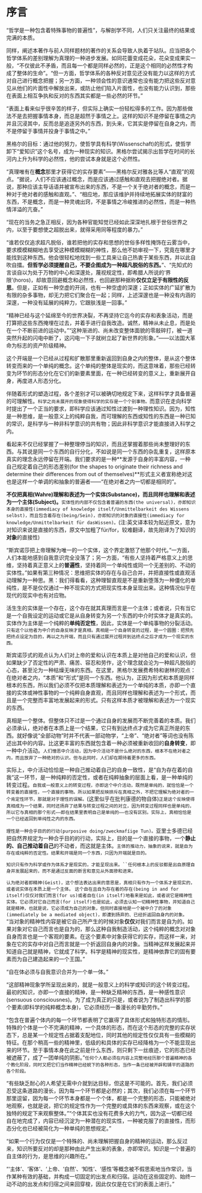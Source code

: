 # 序言

“哲学是一种包含着特殊事物的普遍性”，与解剖学不同，人们只关注最终的结果或完满的本质。

同样，阐述本著作与前人同样题材的著作的关系会导致人执着于站队。应当把各个哲学体系的差别理解为真理的一种进步发展。如同花蕾变成花朵，花朵变成果实一般，“不仅彼此不矛盾，而且每一个都是同样必然的，正是这个相同的必然性才构成了整体的生命”。“但一方面，哲学体系的各种反对意见还没有能力以这样的方式对自己进行概念把握；另一方面，一种领会性的意识通常也没有能力把这些反对意见从他们的片面性中解放出来，或防止他们陷入片面性，也没有能力认识到，那些在表面上相互争执和反对的东西其实都是一些必然的环节。”

“表面上看来似乎很辛苦的样子，但实际上确实一份轻松得多的工作。因为那些做法不是去把握事情本身，而总是超然于事情之上。这样的知识不是停留在事情之内并且沉浸其中，反而总是追逐另外的东西，到头来，它其实是停留在自身之内，而不是停留于事情并投身于事情之中。”

黑格尔的目标：通过他的努力，使哲学具有科学(Wissenschaft)的形式，使哲学卸下“爱知识”这个名号，成为一种现实的知识。黑格尔尝试揭示出哲学在时间的长河内上升为科学的必然性，他的尝试本身就是这个必然性。

“真理唯有在**概念**那里才获得它的实存要素”——黑格尔反对雅各比等人“直观”的观点。“据说，人们不应该通过概念，而是应该通过感触和直观去把握绝对者。据说，那种应该主导话语并被宣布出来的东西，不是一个关于绝对者的概念，而是一种对于绝对者的感触和直观。”、“相应地，那应该维护并持续地拓展实体的财富的东西，不是概念，而是一种灵魂出窍，不是事情之冷峻推进的必然性，而是一种热情洋溢的亢奋。”

“现在的当务之急正相反，因为各种官能知觉已经如此深深地扎根于世俗世界之内，以至于要想使之超脱出来，就得采用同等程度的暴力。”

“谁若仅仅追求超凡脱俗，谁若把他的实存和思想的世俗多样性掩饰在云雾当中，要求模模糊糊地去享受这种模模糊糊的神性，那么他不妨审视一下，究竟在哪里才能找到这种东西。他会很轻松地找到一些工具来让自己热衷于某些东西，并以此自吹自擂。**但哲学必须提醒自己，不要企图成为一种超凡脱俗的东西。**”、“先知式的言谈自以为处于万物的中心和深邃处，蔑视规定性，即希腊人所说的‘界限’(horos)，却故意回避概念和必然性，也回避那种据称**仅仅立足于有限性的反思**。但是，正如有一种空虚的开阔，也有一种空虚的深邃；正如实体的广延扩散为有限的杂多事物，却无力把它们聚合在一起；同样，上述深邃也是一种没有内涵的深邃，一种没有延展的纯粹力，它跟肤浅是一回事。”

“精神已经与这个延绵至今的世界决裂，不再坚持它迄今的实存和表象活动，而是打算把这些东西掩埋在过去，并着手进行自我改造。诚然，精神从未止息，而是处在一个不断前进的运动中。”“这种渐进的、尚未改变整体面貌的零敲碎打，被一道突然升起的闪电中断了，这闪电一下子就树立起了新世界的形象。”——以法国大革命为标志的资产阶级精神。

这个开端是一个已经从过程和扩散那里重新返回到自身之内的整体，是从这个整体转变而来的一个单纯的概念。这个单纯的整体是现实的，而这意味着，那些已经转变为环节的形态分化在它们的新要素里面，在一种已经转变的意义上，重新展开自身，再度进人形态分化。

伴随着形式的塑造过程，各个差别才可以被确切地规定下来，这样科学才具备普遍的可理解性。`科学之尚未展开的现象使得科学的实存是一个个别事物。`而意识在走向科学时提出了一个正当的要求，即科学应该通过知性过渡到一种理性知识。因为，知性是一种思维，是一般意义上的纯粹自我，而可理解的东西或知性的东西是一种已知的常识，是科学与一种非科学意识的共有物；因此非科学意识才能直接进入科学之内。

看起来不仅已经掌握了一种整理停当的知识，而且还掌握着那些尚未整理好的东西。与其说是同一个东西的自行分化，不如说是同一个东西的杂乱重复，这样原本真实的理念永远停留在开端。我们要求的是一种**发源于自身的丰富内容，一种自己规定着自己的形态差别(for the shapes to originate their richness and determine their differences from out of themselves)**形式主义者宣称绝对这也是这样一个单调的和抽象的普遍者——“在绝对者之内一切都是相同的”。

**不仅把真相(Wahre)理解和表述为一个实体(Substance)，而且同样也理解和表述为一个主体(Subject)。**`实体性的内部不仅包含着普遍的东西(the universal)，亦即知识本身的直接性(immediacy of knowledge itself/Unmittelbarkeit des Wissens selbst)，而且包含着存在(being/Sein)，亦即知识的对象的直接性(immediacy for knowledge/Unmittelbarkeit für dasWissen)。`(注:英文译本较为贴近原文，意为对知识来说是直接的东西，原文中加粗了für/for，较难翻译，故先刚译为了知识的**对象**的直接性)

“斯宾诺莎把上帝理解为唯一的一个实体，这个界定激怒了他那个时代。”一方面，人们本能地感到自我意识完全没落了；另一方面，“有些人坚持着严格意义上的思维，坚持着真正意义上的**普遍性**，坚持着同一个单纯性或同一个无差别的、不动的实体性。”如果有第三种情况：思维把实体的存在与自己合并，并把直接性或直观活动理解为一种思。黑：我们得看看，这种理智直观是不是重新堕落为一种僵化的单纯性，是不是仅仅通过一种不现实的方式把现实性本身呈现出来。这种情况似乎在现代的现实中也有对应物。

活生生的实体是一个存在，这个存在就其真理而言是一个主体；或者说，只有当它是一个自我设定的运动或它是从自身转变为另一个东西的中介时实体才是真实的。实体作为主体是一个纯粹的**单纯否定性**，因此，实体是一个单纯事物的分裂活动。`只有这个以他者为中介的自身反映才是真相。真相是一个自身转变的过程，是一个圆圈：把预先把终点设定为目的，再以之为开端，而且只有通过展开过程并到达终点之后才成为一个现实的东西。`

斯宾诺莎式的观点认为人们对上帝的爱和认识在本质上是对他自己的爱和认识，但如果缺少了否定性的严肃、痛苦、容忍和劳作，这个理念就会沦为一种超凡脱俗的心态，甚至沦为一种枯燥无味的东西。在这里，黑格尔发展费希特和谢林的观点：在绝对者之内，“本质”和“形式”是同一个东西。他认为，正因为形式和本质是同样根本的东西，所以我们必须不仅把本质理解和表述为一个单纯的本质，亦即一个直接的实体或神性事物的一个纯粹自身直观，而且同样也理解和表述为一个形式，而且是一个完整而丰富地发展起来的形式。只有这样本质才被理解和表述为一个现实的东西。

真相是一个整体。但整体只不过是一个通过自身的发展而不断完善着的本质。我们必须承认，绝对者在本质上是一个结果，它只有到达终点才成为它真正所是的东西。就好像说“全部动物”时并不代表一部动物学，“上帝”、“绝对者”等词也没有陈述出其中的内容。比这更丰富的东西就包含着一种必须被重新收回的**自身转变**，即一种中介活动。`人们憎恶中介活动，因为中介活动不是什么绝对的东西，根本不在绝对者之内，而且放弃了一种绝对的认识。但与此同时，人们却在期待着更多的东西。`

实际上，中介活动恰恰是一种自己推动着自己的自身一致性，是“自为存在着的自我”这一环节，是一种纯粹的否定性，或者在纯粹抽象的层面上看，是一种单纯的转变过程。`自我或一般意义上的转变过程，亦即这个中介活动，既然是单纯的，就恰恰是一个转变着的直接性，一个直接的事物。所以如果把反映排斥在真相之外，不把它理解为绝对者的一个肯定性环节，那就是对于理性的误解。`(这里似乎在批判康德的物自体)`正是这个反映使得真相成为一个结果，同时还扬弃了结果与转变过程之间的对立，因为转变过程同样也是单纯的，所以它与真相的那个形式——即在结果里表明自己是单纯的——也没有区别。实际上，真相恰恰是一个已经返回到单纯性之内的东西。`

`理性是一种合乎目的的行动(purposive doing/zweckmafíige Tun)。`亚里士多德已经把自然界规定为一种合乎目的的行动，实际上，目的是一个直接的事物，一个**静止的、自己推动着自己**的不动者，而这就是主体。`主体的推动力，抽象的说来，就是自为存在或纯粹的否定性。结果和开端是同一个东西，只因为开端就是目的。`

`知识只有作为科学或作为体系才是现实的，才能呈现出来。``任何根本上的反驳都是出自原理自身并发展起来的，而不是通过反面的断言和意见从外面掺和进来。`

`认为绝对者即精神(Geist)，这个想法表达出来的意思是，真相只有作为一个体系才是现实的，或者说实体在本质上是一个主体。` `这个自在且自为存在着的存在(being in and for itself)仅仅对我们而言(for us)或者自在(in itself)地看来是如此，或者说它是精神性实体。它必须对它自己而言(for itself)也是如此，必须去认知一切精神性事物，并知道自己就是精神，也就是说，它必须成为自己的对象，但同时直接地是一个被中介了的对象(immediately be a mediated object)，即遭到扬弃的、已经折返回自身内的对象。` “当对象的精神性内容是被它自己所产生的时候对象**仅仅**对我们而言是自为的。如果对象对它自己而言也是自为的，那么这种自我制造活动，这个纯粹的概念对对象自身而言也是一个客观的要素。在这个要素中对象获得它的实存，而这样一来，对象在它的实存中对自己而言就是一个折返回自身内的对象。当精神这样发展起来并知道自己就是精神，它就成了科学。科学是精神的现实性，是精神依靠它的固有要素而为自己建造起来的一个王国。”

“自在体必须与自我意识合并为一个单一体。”

“这部精神现象学所呈现出来的，就是一般意义上的科学或知识的这个转变过程。最初的知识，亦即一个直接的精神，是一种缺乏精神的东西，是一种感性意识(sensuous consciousnes)。为了成为真正的只是，或者说为了制造出科学的那个要素(即科学的纯粹概念本身)，它必须经历一番漫长的辛勤劳作。”

“包含在普遍个体内的每一个环节都表明了它赢得了具体形式和独特形态的情形。特殊的个体是一个不完满的精神，一个具体的形态，而在这个形态的完整的实存状态下，总是某一个规定性占据着支配地位，同时其他的规定性仅仅具有一些模糊的特征。在那个稍高一些的精神里，低级的和具体的实存已经降格为一个不能显现出来的环节。至于事情本身在此之前是什么东西，则只剩下一丝痕迹，它的形态已经被遮蔽了，成了一团单纯的阴影。”`任何个人都必须在内容上完整地经历那个普遍精神的各个教化阶段，同时又把它们当作精神已经蜕下的各种形态，当作一条已经被开辟和铺平的道路的各个阶段。`

“有些缺乏耐心的人希望无需中介就到达目标，但这是不可能的。首先，我们必须忍受这条道路的漫长，因为每一个环节都是必然的；其次，我们必须在每一个环节那里逗留，因为每一个环节本身都是一个个体，都是一个完整的形态，只能被绝对地观察，也就是说，把它的规定性作为一个完整的或具体的东西来观察，或在这个独特的规定下来观察整体。”“个体其实也没有花费多大的力气，因为这一切都已经自在地完成了，内容已经沉淀为一种潜在的现实性，一种被克服了的直接性，而形态分化也已经被简化为一种单纯的思想规定。”

“如果一个行为仅仅是一个特殊的、尚未理解把握自身的精神的运动，那么反过来，知识所要反对的却是那种由此产生出来的表象，亦即常识。知识是一个普遍的自主体的行为，是思维的兴趣所在。”

“‘主体’、‘客体’、‘上帝、‘自然’、‘知性’、‘感性’等概念被不假思索地当作常识，当作某种有效的基础，并构成一切固定的出发点和归宿。运动在这些固定的、始终一动不动的出发点和归宿之间来回穿梭，因此仅仅是在它们的表面上进行。”
